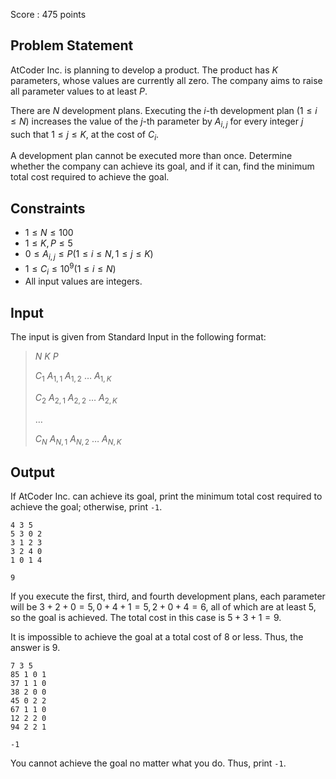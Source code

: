 Score : $475$ points

## Problem Statement

AtCoder Inc. is planning to develop a product. The product has $K$ parameters, whose values are currently all zero. The company aims to raise all parameter values to at least $P$.

There are $N$ development plans. Executing the $i$-th development plan ($1 \le i \le N$) increases the value of the $j$-th parameter by $A_{i,j}$ for every integer $j$ such that $1 \le j \le K$, at the cost of $C_i$.

A development plan cannot be executed more than once. Determine whether the company can achieve its goal, and if it can, find the minimum total cost required to achieve the goal.

## Constraints

- $1 \le N \le 100$
- $1 \le K,P \le 5$
- $0 \le A_{i,j} \le P(1 \le i \le N,1 \le j \le K)$
- $1 \le C_i \le 10^9(1 \le i \le N)$
- All input values are integers.

## Input

The input is given from Standard Input in the following format:

> $N$ $K$ $P$
> 
> $C_1$ $A_{1,1}$ $A_{1,2}$ $\dots$ $A_{1,K}$
> 
> $C_2$ $A_{2,1}$ $A_{2,2}$ $\dots$ $A_{2,K}$
> 
> $\dots$
> 
> $C_N$ $A_{N,1}$ $A_{N,2}$ $\dots$ $A_{N,K}$

## Output

If AtCoder Inc. can achieve its goal, print the minimum total cost required to achieve the goal; otherwise, print `-1`.

```input1
4 3 5
5 3 0 2
3 1 2 3
3 2 4 0
1 0 1 4
```

```output1
9
```

If you execute the first, third, and fourth development plans, each parameter will be $3+2+0=5,0+4+1=5,2+0+4=6$, all of which are at least $5$, so the goal is achieved. The total cost in this case is $5 + 3 + 1 = 9$.

It is impossible to achieve the goal at a total cost of $8$ or less. Thus, the answer is $9$.

```input2
7 3 5
85 1 0 1
37 1 1 0
38 2 0 0
45 0 2 2
67 1 1 0
12 2 2 0
94 2 2 1
```

```output2
-1
```

You cannot achieve the goal no matter what you do. Thus, print `-1`.